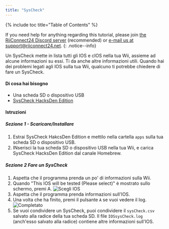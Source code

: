 ```yaml
---
title: "SysCheck"
---
```


{% include toc title="Table of Contents" %}

If you need help for anything regarding this tutorial, please join [the RiiConnect24 Discord server](https://discord.gg/rc24) (recommended) or [e-mail us at support@riiconnect24.net](mailto:support@riiconnect24.net).
{: .notice--info}

Un SysCheck mette in lista tutti gli IOS e cIOS nella tua Wii, assieme ad alcune informazioni su essi. Ti da anche altre informazioni utili. Quando hai dei problemi legati agli IOS sulla tua Wii, qualcuno ti potrebbe chiedere di fare un SysCheck.

#### Di cosa hai bisogno

* Una scheda SD o dispositivo USB
* [SysCheck HacksDen Edition](/assets/files/SysCheckHDE.zip)

#### Istruzioni
##### Sezione 1 - Scaricare/Installare

1. Estrai SysCheck HakcsDen Edition e mettilo nella cartella `apps` sulla tua scheda SD o dispositivo USB.
2. INserisci la tua scheda SD o dispositivo USB nella tua Wii, e carica SysCheck HacksDen Edition dal canale Homebrew.

##### Sezione 2 Fare un SysCheck

1. Aspetta che il programma prenda un po' di informazioni sulla Wii.
2. Quando "This IOS will be tested (Please select)" è mostrato sullo schermo, premi A. ![Scegli IOS](/images/SysCheck/1.png)
3. Aspetta che il programma prenda informazioni sull'IOS.
4. Una volta che ha finito, premi il pulsante `A` se vuoi vedere il log. ![Completato](/images/SysCheck/2.png)
5. Se vuoi condividere un SysCheck, puoi condividere il `sysCheck.csv` salvato alla radice della tua scheda SD. Il file `IOSsysCheck.log` (anch'esso salvato alla radice) contiene altre informazioni sull'IOS.
